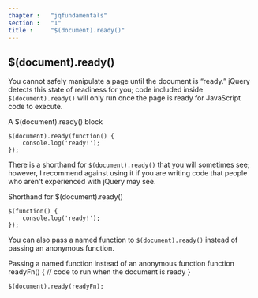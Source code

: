 ```yaml
---
chapter : 	"jqfundamentals"
section :  	"1"
title :		"$(document).ready()"
---
```

## $(document).ready()

You cannot safely manipulate a page until the document is “ready.” jQuery detects this state of readiness for you; code included inside `$(document).ready()` will only run once the page is ready for JavaScript code to execute.

<div class="example" markdown="1">
A $(document).ready() block

    $(document).ready(function() {
    	console.log('ready!');
    });
</div>

There is a shorthand for `$(document).ready()` that you will sometimes see; however, I recommend against using it if you are writing code that people who aren't experienced with jQuery may see.

<div class="example" markdown="1">
Shorthand for $(document).ready()

    $(function() {
        console.log('ready!');
    });
</div>

You can also pass a named function to `$(document).ready()` instead of passing an anonymous function.

<div class="example" markdown="1">
Passing a named function instead of an anonymous function
    function readyFn() {
        // code to run when the document is ready
    }
</div>

`$(document).ready(readyFn);`
